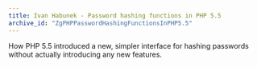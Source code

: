 ```yaml
---
title: Ivan Habunek - Password hashing functions in PHP 5.5
archive_id: "ZgPHPPasswordHashingFunctionsInPHP5.5"
---
```


How PHP 5.5 introduced a new, simpler interface for hashing passwords without actually introducing any new features.
